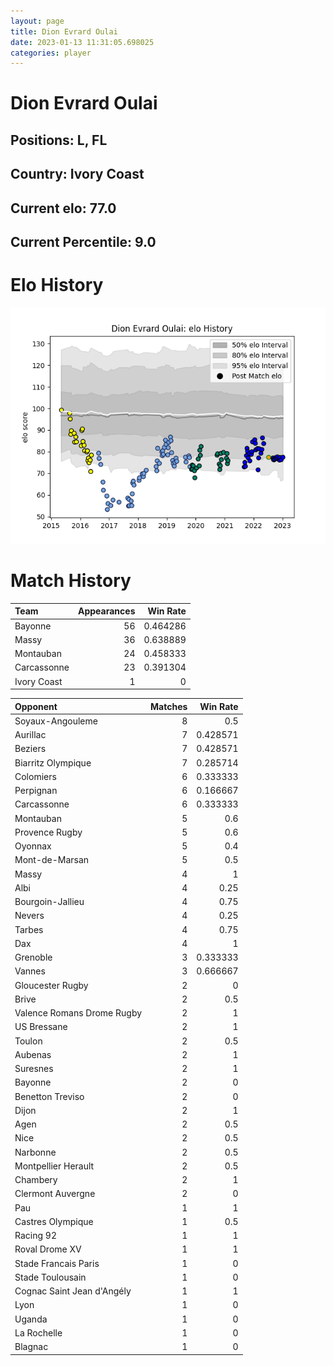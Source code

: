 ```yaml
---  
layout: page  
title: Dion Evrard Oulai  
date: 2023-01-13 11:31:05.698025  
categories: player  
---
```

# Dion Evrard Oulai

## Positions: L, FL

## Country: Ivory Coast

## Current elo: 77.0

## Current Percentile: 9.0

# Elo History


![elo history](history_DionEvrardOulai.png)
# Match History


| Team        |   Appearances |   Win Rate |
|:------------|--------------:|-----------:|
| Bayonne     |            56 |   0.464286 |
| Massy       |            36 |   0.638889 |
| Montauban   |            24 |   0.458333 |
| Carcassonne |            23 |   0.391304 |
| Ivory Coast |             1 |   0        |

| Opponent                   |   Matches |   Win Rate |
|:---------------------------|----------:|-----------:|
| Soyaux-Angouleme           |         8 |   0.5      |
| Aurillac                   |         7 |   0.428571 |
| Beziers                    |         7 |   0.428571 |
| Biarritz Olympique         |         7 |   0.285714 |
| Colomiers                  |         6 |   0.333333 |
| Perpignan                  |         6 |   0.166667 |
| Carcassonne                |         6 |   0.333333 |
| Montauban                  |         5 |   0.6      |
| Provence Rugby             |         5 |   0.6      |
| Oyonnax                    |         5 |   0.4      |
| Mont-de-Marsan             |         5 |   0.5      |
| Massy                      |         4 |   1        |
| Albi                       |         4 |   0.25     |
| Bourgoin-Jallieu           |         4 |   0.75     |
| Nevers                     |         4 |   0.25     |
| Tarbes                     |         4 |   0.75     |
| Dax                        |         4 |   1        |
| Grenoble                   |         3 |   0.333333 |
| Vannes                     |         3 |   0.666667 |
| Gloucester Rugby           |         2 |   0        |
| Brive                      |         2 |   0.5      |
| Valence Romans Drome Rugby |         2 |   1        |
| US Bressane                |         2 |   1        |
| Toulon                     |         2 |   0.5      |
| Aubenas                    |         2 |   1        |
| Suresnes                   |         2 |   1        |
| Bayonne                    |         2 |   0        |
| Benetton Treviso           |         2 |   0        |
| Dijon                      |         2 |   1        |
| Agen                       |         2 |   0.5      |
| Nice                       |         2 |   0.5      |
| Narbonne                   |         2 |   0.5      |
| Montpellier Herault        |         2 |   0.5      |
| Chambery                   |         2 |   1        |
| Clermont Auvergne          |         2 |   0        |
| Pau                        |         1 |   1        |
| Castres Olympique          |         1 |   0.5      |
| Racing 92                  |         1 |   1        |
| Roval Drome XV             |         1 |   1        |
| Stade Francais Paris       |         1 |   0        |
| Stade Toulousain           |         1 |   0        |
| Cognac Saint Jean d'Angély |         1 |   1        |
| Lyon                       |         1 |   0        |
| Uganda                     |         1 |   0        |
| La Rochelle                |         1 |   0        |
| Blagnac                    |         1 |   0        |